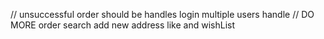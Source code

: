 //
unsuccessful order should be handles
login multiple users handle
// DO MORE
order search
add new address
like and wishList
